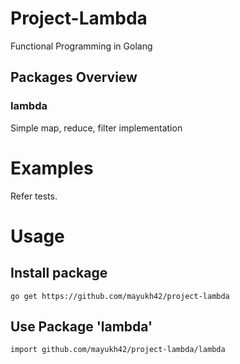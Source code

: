 # Project-Lambda

Functional Programming in Golang

## Packages Overview

### lambda
Simple map, reduce, filter implementation 

# Examples

Refer tests. 

# Usage 

## Install package
```shell
go get https://github.com/mayukh42/project-lambda
```

## Use Package 'lambda'
```shell
import github.com/mayukh42/project-lambda/lambda
```
